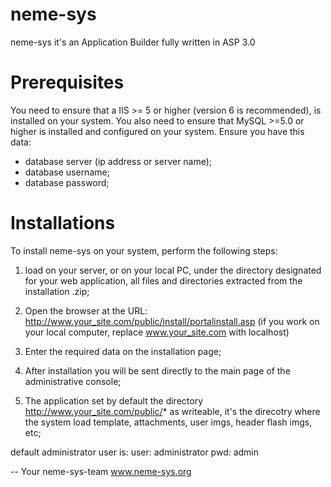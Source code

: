 neme-sys
======================

neme-sys it's an Application Builder fully written in ASP 3.0

Prerequisites
=============
You need to ensure that a IIS >= 5 or
higher (version 6 is recommended), is installed on your system.
You also need to ensure that MySQL >=5.0 or higher is installed and configured on your system.
Ensure you have this data:
- database server (ip address or server name);
- database username;
- database password;


Installations
=============
To install neme-sys  on your system, perform the following steps:

1) load on your server, or on your local PC, under the directory designated for your web application, all files and directories extracted from the installation .zip;

2) Open the browser at the URL: http://www.your_site.com/public/install/portalinstall.asp (if you work on your local computer, replace www.your_site.com with localhost)

3) Enter the required data on  the installation page;

4) After installation you will be sent directly to the main page of the administrative console;

5) The application set by default the directory http://www.your_site.com/public/* as writeable, it's the direcotry where the system load template, attachments, user imgs, header flash imgs, etc;


default administrator user is:
user: administrator
pwd: admin

 
--
Your neme-sys-team
www.neme-sys.org
